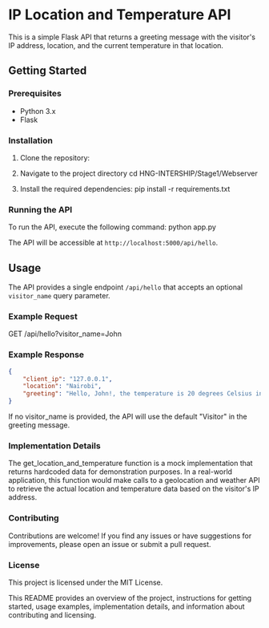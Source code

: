 # IP Location and Temperature API

This is a simple Flask API that returns a greeting message with the visitor's IP address, location, and the current temperature in that location.

## Getting Started

### Prerequisites

- Python 3.x
- Flask

### Installation

1. Clone the repository:


2. Navigate to the project directory
 cd HNG-INTERSHIP/Stage1/Webserver
3. Install the required dependencies:
pip install -r requirements.txt

### Running the API

To run the API, execute the following command: python app.py


The API will be accessible at `http://localhost:5000/api/hello`.

## Usage

The API provides a single endpoint `/api/hello` that accepts an optional `visitor_name` query parameter.

### Example Request

GET /api/hello?visitor_name=John


### Example Response

```json
{
    "client_ip": "127.0.0.1",
    "location": "Nairobi",
    "greeting": "Hello, John!, the temperature is 20 degrees Celsius in Nairobi"
}
```
If no visitor_name is provided, the API will use the default "Visitor" in the greeting message.

### Implementation Details
The get_location_and_temperature function is a mock implementation that returns hardcoded data for demonstration purposes. In a real-world application, this function would make calls to a geolocation and weather API to retrieve the actual location and temperature data based on the visitor's IP address.

### Contributing
Contributions are welcome! If you find any issues or have suggestions for improvements, please open an issue or submit a pull request.

### License
This project is licensed under the MIT License.

This README provides an overview of the project, instructions for getting started, usage examples, implementation details, and information about contributing and licensing.


